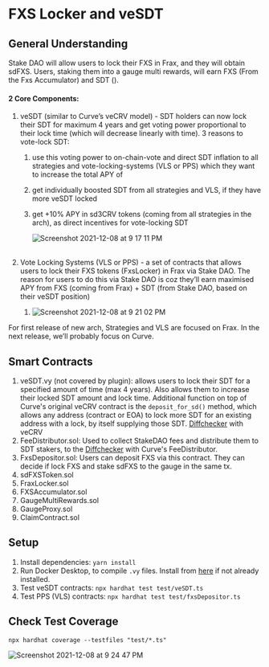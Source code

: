 # FXS Locker and veSDT

## General Understanding

Stake DAO will allow users to lock their FXS in Frax, and they will obtain sdFXS. Users, staking them into a gauge multi rewards, will earn FXS (From the Fxs Accumulator) and SDT ().

#### 2 Core Components:

1. veSDT (similar to Curve’s veCRV model) - SDT holders can now lock their SDT for maximum 4 years and get voting power proportional to their lock time (which will decrease linearly with time). 3 reasons to vote-lock SDT:

   1. use this voting power to on-chain-vote and direct SDT inflation to all strategies and vote-locking-systems (VLS or PPS) which they want to increase the total APY of
   2. get individually boosted SDT from all strategies and VLS, if they have more veSDT locked
   3. get +10% APY in sd3CRV tokens (coming from all strategies in the arch), as direct incentives for vote-locking SDT
   
      ![Screenshot 2021-12-08 at 9 17 11 PM](https://user-images.githubusercontent.com/22425782/145238612-22e9374d-baf0-4c07-8543-b1aab536ffb8.png)
      </br></br>

2. Vote Locking Systems (VLS or PPS) - a set of contracts that allows users to lock their FXS tokens (FxsLocker) in Frax via Stake DAO. The reason for users to do this via Stake DAO is coz they’ll earn maximised APY from FXS (coming from Frax) + SDT (from Stake DAO, based on their veSDT position)
   1. ![Screenshot 2021-12-08 at 9 21 02 PM](https://user-images.githubusercontent.com/22425782/145239266-d4e52cfe-62d6-4626-a0a9-516e40e060b3.png)


For first release of new arch, Strategies and VLS are focused on Frax. In the next release, we’ll probably focus on Curve.

## Smart Contracts
1. veSDT.vy (not covered by plugin): allows users to lock their SDT for a specified amount of time (max 4 years). Also allows them to increase their locked SDT amount and lock time. Additional function on top of Curve's original veCRV contract is the `deposit_for_sd()` method, which allows any address (contract or EOA) to lock more SDT for an existing address with a lock, by itself supplying those SDT. [Diffchecker](https://www.diffchecker.com/KlfDdLCk) with veCRV
2. FeeDistributor.sol: Used to collect StakeDAO fees and distribute them to SDT stakers, to the [Diffchecker](https://www.diffchecker.com/0lNYRgKh) with Curve's FeeDistributor.
2. FxsDepositor.sol: Users can deposit FXS via this contract. They can decide if lock FXS and stake sdFXS to the gauge in the same tx.
3. sdFXSToken.sol
4. FraxLocker.sol
5. FXSAccumulator.sol
6. GaugeMultiRewards.sol
7. GaugeProxy.sol
9. ClaimContract.sol

## Setup

1. Install dependencies: `yarn install`
2. Run Docker Desktop, to compile `.vy` files. Install from [here](https://www.docker.com/products/docker-desktop) if not already installed.
2. Test veSDT contracts: `npx hardhat test test/veSDT.ts`
3. Test PPS (VLS) contracts: `npx hardhat test test/fxsDepositor.ts`

## Check Test Coverage

`npx hardhat coverage --testfiles "test/*.ts"`

![Screenshot 2021-12-08 at 9 24 47 PM](https://user-images.githubusercontent.com/2848253/147950748-619d5d8e-e6ee-48b8-ab77-5b886011043a.png)
